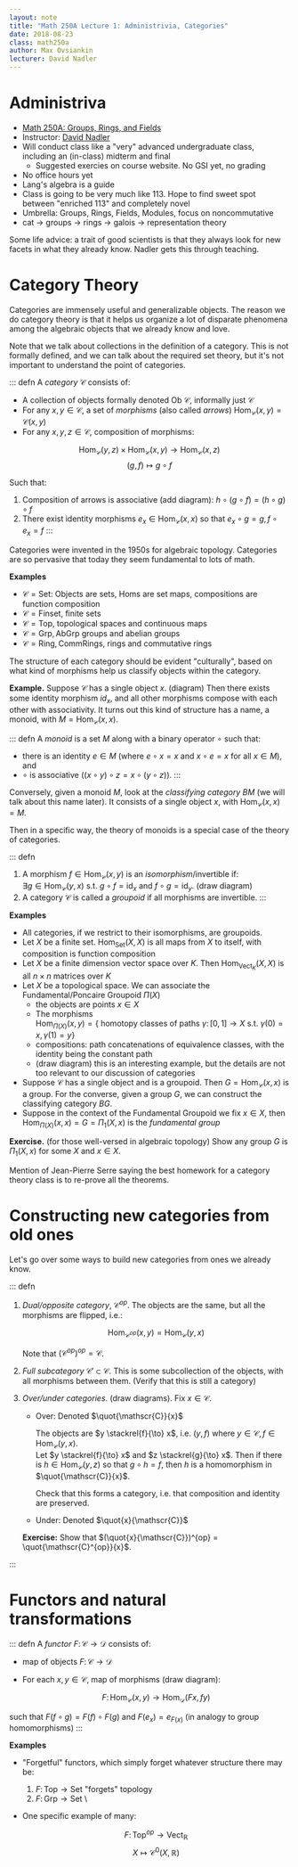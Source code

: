```yaml
---
layout: note
title: "Math 250A Lecture 1: Administrivia, Categories"
date: 2018-08-23
class: math250a
author: Max Ovsiankin
lecturer: David Nadler
---
```


# Administriva
- [Math 250A: Groups, Rings, and Fields](https://math.berkeley.edu/~nadler/250afall2018)
- Instructor: [David Nadler](https://math.berkeley.edu/~nadler/)
- Will conduct class like a "very" advanced undergraduate class, including an (in-class) midterm and final
    - Suggested exercies on course website. No GSI yet, no grading
- No office hours yet
- Lang's algebra is a guide
- Class is going to be very much like 113. Hope to find sweet spot between "enriched 113" and completely novel
- Umbrella: Groups, Rings, Fields, Modules, focus on noncommutative
- cat $\to$ groups $\to$ rings $\to$ galois $\to$ representation theory

Some life advice: a trait of good scientists is that they always look for new facets in what they already know.
Nadler gets this through teaching.

# Category Theory

Categories are immensely useful and generalizable objects.
The reason we do category theory is that it helps us organize a lot of disparate phenomena among the algebraic objects
that we already know and love.

Note that we talk about collections in the definition of a category. This is not formally defined, and we can talk about
the required set theory, but it's not important to understand the point of categories.

::: defn
A _category_ $\mathscr{C}$ consists of:

- A collection of objects formally denoted $\text{Ob} \ \mathscr{C}$, informally just $\mathscr{C}$
- For any $x, y \in \mathscr{C}$, a set of _morphisms_ (also called _arrows_) $\text{Hom}_\mathscr{C}(x, y) = \mathscr{C}(x, y)$
- For any $x, y, z \in \mathscr{C}$, composition of morphisms:

$$\text{Hom}_\mathscr{C}(y, z) \times \text{Hom}_\mathscr{C}(x, y) \to \text{Hom}_\mathscr{C}(x, z)$$
$$ (g, f) \mapsto g \circ f$$

Such that:

1. Composition of arrows is associative (add diagram): $h \circ (g \circ f) = (h \circ g) \circ f$
2. There exist identity morphisms $e_x \in \text{Hom}_\mathscr{C}(x, x)$ so that $e_x \circ g = g, f \circ e_x = f$
:::

Categories were invented in the 1950s for algebraic topology. Categories are so pervasive that today they seem fundamental to lots of math.

__Examples__

- $\mathscr{C} = \text{Set}$: Objects are sets, Homs are set maps, compositions are function composition
- $\mathscr{C} = \text{Finset}$, finite sets
- $\mathscr{C} = \text{Top}$, topological spaces and continuous maps
- $\mathscr{C} = \text{Grp}, \text{AbGrp}$ groups and abelian groups
- $\mathscr{C} = \text{Ring}, \text{CommRings}$, rings and commutative rings

The structure of each category should be evident "culturally", based on what kind of morphisms help us classify
objects within the category.

__Example.__ Suppose $\mathscr{C}$ has a single object $x$. (diagram)
Then there exists some identity morphism $id_x$, and all other morphisms compose with each other with associativity.
It turns out this kind of structure has a name, a monoid, with $M = \text{Hom}_\mathscr{C}(x, x)$.

::: defn
A _monoid_ is a set $M$ along with a binary operator $\circ$ such that:

- there is an identity $e \in M$ (where $e \circ x = x$ and $x \circ e = x$ for all $x \in M$), and
- $\circ$ is associative ($(x \circ y) \circ z = x \circ (y \circ z)$).
:::

Conversely, given a monoid $M$, look at the _classifying category_ $BM$ (we will talk about this name later).
It consists of a single object $x$, with $\text{Hom}_\mathscr{C}(x, x) = M$.

Then in a specific way, the theory of monoids is a special case of the theory of categories.

::: defn
1. A morphism $f \in \text{Hom}_\mathscr{C}(x, y)$ is an _isomorphism_/invertible if:\
    $\exists g \in \text{Hom}_\mathscr{C}(y, x)$ s.t. $g \circ f = \text{id}_x$ and $f \circ g = \text{id}_y$.
    (draw diagram)
2. A category $\mathscr{C}$ is called a _groupoid_ if all morphisms are invertible.
:::

__Examples__

- All categories, if we restrict to their isomorphisms, are groupoids.
- Let $X$ be a finite set. $\text{Hom}_\text{Set}(X, X)$ is all maps from $X$ to itself, with composition is function composition
- Let $X$ be a finite dimension vector space over $K$. Then $\text{Hom}_{\text{Vect}_K}(X, X)$ is all $n \times n$ matrices over $K$
- Let $X$ be a topological space. We can associate the Fundamental/Poncaire Groupoid $\Pi(X)$
    - the objects are points $x \in X$
    - The morphisms\
    $\text{Hom}_{\Pi(X)}(x, y) = \{ \text{ homotopy classes of paths } \gamma \colon [0, 1] \to X \text{ s.t. } \gamma(0) = x, \gamma(1) = y \}$
    - compositions: path concatenations of equivalence classes, with the identity being the constant path
    - (draw diagram) this is an interesting example, but the details are not too relevant to our discussion of categories
- Suppose $\mathscr{C}$ has a single object and is a groupoid. Then $G = \text{Hom}_\mathscr{C}(x, x)$ is a group.
For the converse, given a group $G$, we can construct the classifying category $BG$.
- Suppose in the context of the Fundamental Groupoid we fix $x \in X$, then $\text{Hom}_{\Pi(X)}(x, x) = G = \Pi_1(X, x)$ is the _fundamental group_

__Exercise.__ (for those well-versed in algebraic topology) Show any group $G$ is $\Pi_1(X, x)$ for some $X$ and $x \in X$.

Mention of Jean-Pierre Serre saying the best homework for a category theory class is to re-prove all the theorems.

# Constructing new categories from old ones

Let's go over some ways to build new categories from ones we already know.

::: defn
1. _Dual/opposite category_, $\mathscr{C}^{op}$. The objects are the same, but all the morphisms are flipped, i.e.:

    $$\text{Hom}_{\mathscr{C}^{op}}(x, y) = \text{Hom}_{\mathscr{C}}(y, x)$$

    Note that $\left(\mathscr{C}^{op}\right)^{op} = \mathscr{C}$.

2. _Full subcategory_ $\mathscr{C}' \subset \mathscr{C}$. This is some subcollection of the objects, with all morphisms between them. (Verify that this is still a category)

3. _Over/under categories_. (draw diagrams). Fix $x \in \mathscr{C}$.

    - Over: Denoted $\quot{\mathscr{C}}{x}$
    
        The objects are $y \stackrel{f}{\to} x$, i.e. $(y, f)$ where $y \in \mathscr{C}, f \in \text{Hom}_\mathscr{C}(y, x)$.\
        Let $y \stackrel{f}{\to} x$ and $z \stackrel{g}{\to} x$. Then if there is $h \in \text{Hom}_\mathscr{C}(y, z)$ so that $g \circ h = f$, then $h$ is a homomorphism in $\quot{\mathscr{C}}{x}$.

        Check that this forms a category, i.e. that composition and identity are preserved.

    - Under: Denoted $\quot{x}{\mathscr{C}}$

    __Exercise:__ Show that $(\quot{x}{\mathscr{C}})^{op} = \quot{\mathscr{C}^{op}}{x}$. 

:::

# Functors and natural transformations

::: defn
A _functor_ $F \colon \mathscr{C} \to \mathscr{D}$ consists of:

- map of objects $F \colon \mathscr{C} \to \mathscr{D}$
- For each $x, y \in \mathscr{C}$, map of morphisms (draw diagram):

    $$ F \colon \text{Hom}_{\mathscr{C}}(x, y) \to \text{Hom}_\mathscr{D}(Fx, fy)$$

such that $F(f \circ g) = F(f) \circ F(g)$ and $F(e_x) = e_{F(x)}$ (in analogy to group homomorphisms)
:::

__Examples__

- "Forgetful" functors, which simply forget whatever structure there may be:
    1. $F \colon \text{Top} \to \text{Set}$ "forgets" topology
    2. $F \colon \text{Grp} \to \text{Set}$ \

- One specific example of many:
    
    $$ F \colon \text{Top}^{op} \to \text{Vect}_\mathbb{R}$$
    $$ X \mapsto \mathscr{C}^0(X, \mathbb{R}) $$